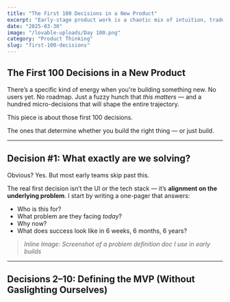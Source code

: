 ```yaml
---
title: "The First 100 Decisions in a New Product"
excerpt: "Early-stage product work is a chaotic mix of intuition, trade-offs, and incomplete data. Here’s how I navigate those first 100 calls that shape everything downstream."
date: "2025-03-30"
image: "/lovable-uploads/Day 100.png"
category: "Product Thinking"
slug: "first-100-decisions"
---
```


## The First 100 Decisions in a New Product

There’s a specific kind of energy when you're building something new. No users yet. No roadmap. Just a fuzzy hunch that _this matters_ — and a hundred micro-decisions that will shape the entire trajectory.

This piece is about those first 100 decisions.

The ones that determine whether you build the right thing — or just build.

---

## Decision #1: What exactly are we solving?

Obvious? Yes. But most early teams skip past this.

The real first decision isn’t the UI or the tech stack — it’s **alignment on the underlying problem**. I start by writing a one-pager that answers:

- Who is this for?
- What problem are they facing _today_?
- Why now?
- What does success look like in 6 weeks, 6 months, 6 years?

> _Inline Image: Screenshot of a problem definition doc I use in early builds_

---

## Decisions 2–10: Defining the MVP (Without Gaslighting Ourselves)

Here’s what “minimum” doesn’t mean: broken, boring, or untested.

My framework for MVP scoping:
1. **Core loop clarity**: Can a user do the _thing_ we exist to help them do?
2. **No dead ends**: Every screen should give feedback, or suggest what’s next.
3. **Confidence check**: Are we building something we can learn from fast?

The MVP isn't the baby version of your future app. It's a _test_ of your riskiest assumptions.

---

## Decisions 11–25: Sequencing User Discovery

“Talk to users” is great advice. But who? When? How?

Here’s my usual sequencing:
1. **Exploratory interviews** (pre-product)  
2. **Contextual inquiries** (when a prototype exists)  
3. **Usability walkthroughs** (when flows start to settle)

Tools I’ve used: Notion for notes, Maze for flows, Loom for feedback clips.

> _Inline Image: Screenshot of a user interview snippet + tagged insight doc_

---

## Decisions 26–40: The Team Operating Model

Speed isn’t just about individual work. It’s how the team moves together.

Key early decisions:
- Where does work live? (Linear? Notion? Slack?)
- How do we run standups (async? weekly live?)
- What’s the artifact for decision-making? (I use short docs called “Product Notes”)

Defaulting to clarity early on saves **weeks** of revisiting vague choices later.

---

## Decisions 41–60: UX Infrastructure

Even a throwaway prototype needs to feel intentional.

Decisions here:
- Design tokens (colors, spacing, shadows)
- Component system (especially modals, buttons, and forms)
- Accessibility baseline

Why? Because **speed scales with reuse**. Even for early experiments.

---

## Decisions 61–80: Data Layer

Tracking too early? Overkill. But I always start with:
- Clear success metric (1 metric that matters — e.g. first check-in, invite sent)
- Mixpanel or PostHog snippet with basic funnel
- Google Sheet logging if needed

You only get clean data if you make early decisions about what you _want to know_.

> _Inline Image: Screenshot of a simple dashboard tracking 3 MVP metrics_

---

## Decisions 81–90: Marketing Before Product Is Ready

I want signal as soon as possible. That means shipping a landing page _before_ the product.

Decisions to make:
- Headline language (is it benefit-led or feature-led?)
- Signup mechanism (email waitlist or instant access?)
- Where it lives (Framer? Webflow? Custom?)

Because the market won’t wait. Even a “coming soon” page teaches you something.

---

## Decisions 91–100: Knowing What NOT to Decide Yet

Some things I intentionally defer:
- Pricing strategy (until users actually want it)
- Feature naming (until they use it enough to care)
- Scalability engineering (until something breaks)

Early-stage PM is about _sequencing decisions_ — not just making them.

---

## What I’ve Learned

1. **The product starts with the problem, not the UI.**
2. **Speed doesn't come from rushing — it comes from reducing confusion.**
3. **Most bad decisions happen because people didn’t know they were making a decision at all.**

The first 100 decisions set the tone — for the team, the product, and your momentum.

Make them with intention.

---

If you're building from scratch, I’d love to see how _you_ structure your first 100.  
I’m always curious how other PMs map the messy beginnings.

– Luke
